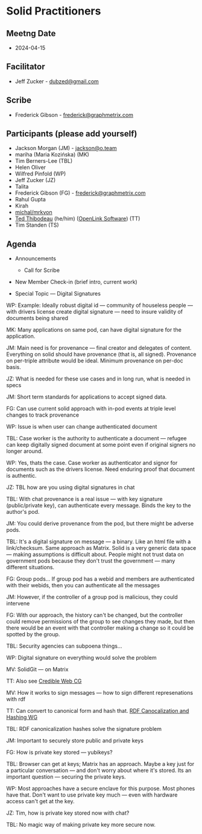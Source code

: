 # Solid Practitioners

## Meetng Date
* 2024-04-15

## Facilitator 
* Jeff Zucker - dubzed@gmail.com

## Scribe
* Frederick Gibson - frederick@graphmetrix.com

## Participants (please add yourself)
* Jackson Morgan (JM) - jackson@o.team
* mariha (Maria Kozińska) (MK)
* Tim Berners-Lee (TBL)
* Helen Oliver
* Wilfred Pinfold (WP)
* Jeff Zucker (JZ)
* Talita
* Frederick Gibson (FG) - frederick@graphmetrix.com
* Rahul Gupta
* Kirah
* [michal/mrkvon](https://id.mrkvon.org)
* [Ted Thibodeau](https://github.com/TallTed/) (he/him) ([OpenLink Software](https://www.openlinksw.com/)) (TT)
* Tim Standen (TS)

## Agenda

* Announcements
  * Call for Scribe

* New Member Check-in (brief intro, current work)

* Special Topic — Digital Signatures

WP: Example: Ideally robust digital id — community of houseless people — with drivers license create digital signature — need to insure validity of documents being shared

MK: Many applications on same pod, can have digital signature for the application.

JM: Main need is for provenance — final creator and delegates of content. Everything on solid should have provenance (that is, all signed). Provenance on per-triple attribute would be ideal. Minimum provenance on per-doc basis.

JZ: What is needed for these use cases and in long run, what is needed in specs

JM: Short term standards for applications to accept signed data.

FG: Can use current solid approach with in-pod events at triple level changes to track provenance

WP: Issue is when user can change authenticated document

TBL: Case worker is the authority to authenticate a document — refugee can keep digitally signed document at some point even if original signers no longer around.

WP: Yes, thats the case. Case worker as authenticator and signor for documents such as the drivers license. Need enduring proof that document is authentic.

JZ: TBL how are you using digital signatures in chat

TBL: With chat provenance is a real issue — with key signature (public/private key), can authenticate every message. Binds the key to the author's pod. 

JM: You could derive provenance from the pod, but there might be adverse pods.

TBL: It's a digital signature on message — a binary. Like an html file with a link/checksum. Same approach as Matrix. Solid is a very generic data space — making assumptions is difficult about. People might not trust data on government pods because they don't trust the government — many different situations.

FG: Group pods...  If group pod has a webid and members are authenticated with their webids, then you can authenticate all the messages

JM: However, if the controller of a group pod is malicious, they could intervene

FG: With our approach, the history can't be changed, but the controller could remove permissions of the group to see changes they made, but then there would be an event with that controller making a change so it could be spotted by the group.

TBL: Security agencies can subpoena things...

WP: Digital signature on everything would solve the problem

MV: SolidGit — on Matrix

TT: Also see [Credible Web CG](https://credweb.org/)

MV: How it works to sign messages — how to sign different represenations with rdf

TT: Can convert to canonical form and hash that. [RDF Canocalization and Hashing WG](https://www.w3.org/groups/wg/rch/)

TBL: RDF canonicalization hashes solve the signature problem

JM: Important to securely store public and private keys

FG: How is private key stored — yubikeys?

TBL: Browser can get at keys; Matrix has an approach. Maybe a key just for a particular conversation — and don't worry about where it's stored. Its an important question — securing the private keys.

WP: Most approaches have a secure enclave for this purpose. Most phones have that. Don't want to use private key much — even with hardware access can't get at the key.

JZ: Tim, how is private key stored now with chat?

TBL: No magic way of making private key more secure now.

